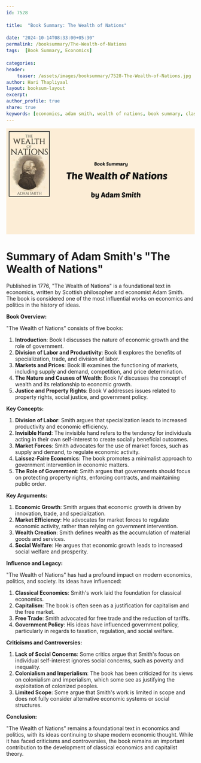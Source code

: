 ```yaml
---    
id: 7528    
  
title:  "Book Summary: The Wealth of Nations"       

date: "2024-10-14T08:33:00+05:30"    
permalink: /booksummary/The-Wealth-of-Nations     
tags:  [Book Summary, Economics]     
    
categories:    
header:    
    teaser: /assets/images/booksummary/7528-The-Wealth-of-Nations.jpg    
author: Hari Thapliyaal    
layout: booksum-layout    
excerpt:    
author_profile: true    
share: true    
keywords: [economics, adam smith, wealth of nations, book summary, classical economics, free market, division of labor, markets and prices, invisible hand, laissez faire, government intervention, economic growth, productivity, competition, monopoly]
---    
```

    
![Book Summary: The-Wealth-of-Nations](/assets/images/booksummary/7528-The-Wealth-of-Nations.jpg) 

# Summary of Adam Smith's "The Wealth of Nations"

Published in 1776, "The Wealth of Nations" is a foundational text in economics, written by Scottish philosopher and economist Adam Smith. The book is considered one of the most influential works on economics and politics in the history of ideas.

**Book Overview:**

"The Wealth of Nations" consists of five books:

1. **Introduction**: Book I discusses the nature of economic growth and the role of government.
2. **Division of Labor and Productivity**: Book II explores the benefits of specialization, trade, and division of labor.
3. **Markets and Prices**: Book III examines the functioning of markets, including supply and demand, competition, and price determination.
4. **The Nature and Causes of Wealth**: Book IV discusses the concept of wealth and its relationship to economic growth.
5. **Justice and Property Rights**: Book V addresses issues related to property rights, social justice, and government policy.

**Key Concepts:**

1. **Division of Labor**: Smith argues that specialization leads to increased productivity and economic efficiency.
2. **Invisible Hand**: The invisible hand refers to the tendency for individuals acting in their own self-interest to create socially beneficial outcomes.
3. **Market Forces**: Smith advocates for the use of market forces, such as supply and demand, to regulate economic activity.
4. **Laissez-Faire Economics**: The book promotes a minimalist approach to government intervention in economic matters.
5. **The Role of Government**: Smith argues that governments should focus on protecting property rights, enforcing contracts, and maintaining public order.

**Key Arguments:**

1. **Economic Growth**: Smith argues that economic growth is driven by innovation, trade, and specialization.
2. **Market Efficiency**: He advocates for market forces to regulate economic activity, rather than relying on government intervention.
3. **Wealth Creation**: Smith defines wealth as the accumulation of material goods and services.
4. **Social Welfare**: He argues that economic growth leads to increased social welfare and prosperity.

**Influence and Legacy:**

"The Wealth of Nations" has had a profound impact on modern economics, politics, and society. Its ideas have influenced:

1. **Classical Economics**: Smith's work laid the foundation for classical economics.
2. **Capitalism**: The book is often seen as a justification for capitalism and the free market.
3. **Free Trade**: Smith advocated for free trade and the reduction of tariffs.
4. **Government Policy**: His ideas have influenced government policy, particularly in regards to taxation, regulation, and social welfare.

**Criticisms and Controversies:**

1. **Lack of Social Concerns**: Some critics argue that Smith's focus on individual self-interest ignores social concerns, such as poverty and inequality.
2. **Colonialism and Imperialism**: The book has been criticized for its views on colonialism and imperialism, which some see as justifying the exploitation of colonized peoples.
3. **Limited Scope**: Some argue that Smith's work is limited in scope and does not fully consider alternative economic systems or social structures.

**Conclusion:**

"The Wealth of Nations" remains a foundational text in economics and politics, with its ideas continuing to shape modern economic thought. While it has faced criticisms and controversies, the book remains an important contribution to the development of classical economics and capitalist theory.
